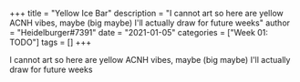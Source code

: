+++
title = "Yellow Ice Bar"
description = "I cannot art so here are yellow ACNH vibes, maybe (big maybe) I'll actually draw for future weeks"
author = "Heidelburger#7391"
date = "2021-01-05"
categories = ["Week 01: TODO"]
tags = []
+++

I cannot art so here are yellow ACNH vibes, maybe (big maybe) I'll actually draw for future weeks
